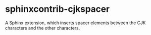 # sphinxcontrib-cjkspacer
A Sphinx extension, which inserts spacer elements between the CJK characters and the other characters.
